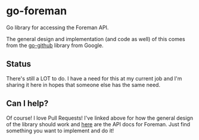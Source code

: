 # go-foreman
Go library for accessing the Foreman API.

The general design and implementation (and code as well) of this comes from the [go-github](https://github.com/google/go-github) library from Google.

## Status
There's still a LOT to do. I have a need for this at my current job and I'm sharing it here in hopes that someone else has the same need.

## Can I help?
Of course! I love Pull Requests! I've linked above for how the general design of the library should work and [here](https://theforeman.org/api/1.13/index.html)
are the API docs for Foreman. Just find something you want to implement and do it!
